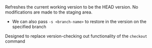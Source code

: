 
Refreshes the current working version to be the HEAD version. No modifications are made to the staging area.
- We can also pass `-s <branch-name>` to restore in the version on the specified branch

Designed to replace version-checking out functionality of the `checkout` command
